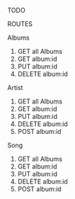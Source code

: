 TODO

ROUTES

Albums
1. GET all Albums
2. GET album:id
3. PUT album:id
4. DELETE album:id

Artist
1. GET all Albums
2. GET album:id
3. PUT album:id
4. DELETE album:id
5. POST album:id

Song
1. GET all Albums
2. GET album:id
3. PUT album:id
4. DELETE album:id
5. POST album:id

